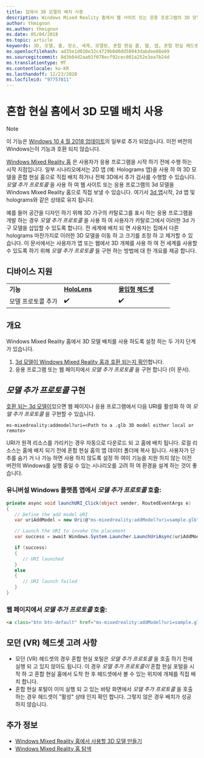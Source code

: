 ```yaml
---
title: 집에서 3D 모델의 배치 사용
description: Windows Mixed Reality 홈에서 웹 사이트 또는 응용 프로그램의 3D 모델을 준비 하는 방법
author: thmignon
ms.author: thmignon
ms.date: 05/04/2018
ms.topic: article
keywords: 3D, 모델, 홈, 장소, 세계, 모델링, 혼합 현실 홈, 웹, 앱, 혼합 현실 헤드셋, windows mixed reality 헤드셋, 가상 현실 헤드셋
ms.openlocfilehash: ad35e1d010e32c4729b0d0dd58943dabdee86e09
ms.sourcegitcommit: 8d3b84d2aa01f078ecf92cec001a252e3ea7b24d
ms.translationtype: MT
ms.contentlocale: ko-KR
ms.lasthandoff: 12/23/2020
ms.locfileid: "97757811"
---
```

# <a name="enable-placement-of-3d-models-in-the-mixed-reality-home"></a>혼합 현실 홈에서 3D 모델 배치 사용

> [!NOTE]
> 이 기능은 [Windows 10 4 월 2018 업데이트](https://docs.microsoft.com/windows/mixed-reality/enthusiast-guide/release-notes-april-2018)의 일부로 추가 되었습니다. 이전 버전의 Windows는이 기능과 호환 되지 않습니다.

[Windows Mixed Reality 홈](../discover/navigating-the-windows-mixed-reality-home.md) 은 사용자가 응용 프로그램을 시작 하기 전에 수행 하는 시작 지점입니다. 일부 시나리오에서는 2D 앱 (예: Holograms 앱)을 사용 하 여 3D 모델을 혼합 현실 홈으로 직접 배치 하거나 전체 3D에서 추가 검사를 수행할 수 있습니다. *모델 추가 프로토콜* 을 사용 하 여 웹 사이트 또는 응용 프로그램의 3d 모델을 Windows Mixed Reality 홈으로 직접 보낼 수 있습니다. 여기서 [3d 앱](3d-app-launcher-design-guidance.md)시작, 2d 앱 및 holograms와 같은 상태로 유지 됩니다. 

예를 들어 공간을 디자인 하기 위해 3D 가구의 카탈로그를 표시 하는 응용 프로그램을 개발 하는 경우 *모델 추가 프로토콜* 을 사용 하 여 사용자가 카탈로그에서 이러한 3d 가구 모델을 삽입할 수 있도록 합니다. 전 세계에 배치 되 면 사용자는 집에서 다른 holograms 마찬가지로 이러한 3D 모델을 이동 하 고 크기를 조정 하 고 제거할 수 있습니다. 이 문서에서는 사용자가 앱 또는 웹에서 3D 개체를 사용 하 여 전 세계를 사용할 수 있도록 하기 위해 *모델 추가 프로토콜* 을 구현 하는 방법에 대 한 개요를 제공 합니다.

## <a name="device-support"></a>디바이스 지원

<table>
    <colgroup>
    <col width="33%" />
    <col width="33%" />
    <col width="33%" />
    </colgroup>
    <tr>
        <td><strong>기능</strong></td>
        <td><a href="../hololens-hardware-details.md"><strong>HoloLens</strong></a></td>
        <td><a href="../discover/immersive-headset-hardware-details.md"><strong>몰입형 헤드셋</strong></a></td>
    </tr>
     <tr>
        <td>모델 프로토콜 추가</td>
        <td>✔️</td>
        <td>✔️</td>
    </tr>
</table>

## <a name="overview"></a>개요

Windows Mixed Reality 홈에서 3D 모델 배치를 사용 하도록 설정 하는 두 가지 단계가 있습니다.
1. [3d 모델이 Windows Mixed Reality 홈과 호환 되는지 확인](creating-3d-models-for-use-in-the-windows-mixed-reality-home.md)합니다.
2. 응용 프로그램 또는 웹 페이지에서 *모델 추가 프로토콜* 을 구현 합니다 (이 문서).

## <a name="implementing-the-add-model-protocol"></a>*모델 추가 프로토콜* 구현

[호환 되는 3d 모델이](creating-3d-models-for-use-in-the-windows-mixed-reality-home.md)있으면 웹 페이지나 응용 프로그램에서 다음 URI를 활성화 하 여 *모델 추가 프로토콜* 을 구현할 수 있습니다.

```
ms-mixedreality:addmodel?uri=<Path to a .glb 3D model either local or remote>
```

URI가 원격 리소스를 가리키는 경우 자동으로 다운로드 되 고 홈에 배치 됩니다. 로컬 리소스는 홈에 배치 되기 전에 혼합 현실 홈의 앱 데이터 폴더에 복사 됩니다. 사용자가 단추를 숨기 거 나 가능 하면 사용 하지 않도록 설정 하 여이 기능을 지원 하지 않는 이전 버전의 Windows를 실행 중일 수 있는 시나리오를 고려 하 여 환경을 설계 하는 것이 좋습니다. 

### <a name="invoking-the-add-model-protocol-from-a-universal-windows-platform-app"></a>유니버설 Windows 플랫폼 앱에서 *모델 추가 프로토콜* 호출:

```C#
private async void launchURI_Click(object sender, RoutedEventArgs e)
{
   // Define the add model URI
   var uriAddModel = new Uri(@"ms-mixedreality:addModel?uri=sample.glb");

   // Launch the URI to invoke the placement
   var success = await Windows.System.Launcher.LaunchUriAsync(uriAddModel);

   if (success)
   {
      // URI launched
   }
   else
   {
      // URI launch failed
   }
}
```

### <a name="invoking-the-add-model-protocol-from-a-webpage"></a>웹 페이지에서 *모델 추가 프로토콜* 호출:

```html
<a class="btn btn-default" href="ms-mixedreality:addModel?uri=sample.glb"> Place 3D Model </a>
```

## <a name="considerations-for-immersive-vr-headsets"></a>모던 (VR) 헤드셋 고려 사항

* 모던 (VR) 헤드셋의 경우 혼합 현실 포털은 *모델 추가 프로토콜* 을 호출 하기 전에 실행 되 고 있지 않아도 됩니다. 이 경우 *모델 추가 프로토콜이* 혼합 현실 포털을 시작 하 고 혼합 현실 홈에서 도착 한 후 헤드셋에서 볼 수 있는 위치에 개체를 직접 배치 합니다. 
* 혼합 현실 포털이 이미 실행 되 고 있는 바탕 화면에서 *모델 추가 프로토콜* 을 호출 하는 경우 헤드셋이 "활성" 상태 인지 확인 합니다. 그렇지 않은 경우 배치가 성공 하지 않습니다. 

## <a name="see-also"></a>추가 정보

* [Windows Mixed Reality 홈에서 사용할 3D 모델 만들기](creating-3d-models-for-use-in-the-windows-mixed-reality-home.md)
* [Windows Mixed Reality 홈 탐색](../discover/navigating-the-windows-mixed-reality-home.md)
